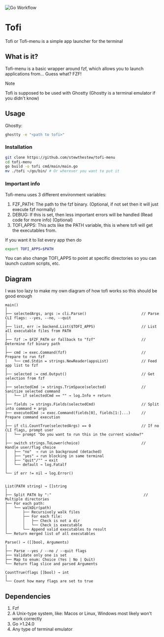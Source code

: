 ![Go Workflow](https://github.com/stewthestew/tofi-menu/actions/workflows/go.yml/badge.svg)
# Tofi
Tofi or Tofi-menu is a simple app launcher for the terminal

## What is it? 
Tofi-menu is a basic wrapper around fzf, which allows you to launch applications from... Guess what? FZF!

> [!NOTE]
> Tofi is supposed to be used with Ghostty (Ghostty is a terminal emulator if you didn't know)

## Usage

Ghostty:
```bash
ghostty -e "<path to tofi>"
```

### Installation

```bash
git clone https://github.com/stewthestew/tofi-menu
cd tofi-menu
go build -o tofi cmd/main/main.go
mv ./tofi ~/go/bin/ # Or wherever you want to put it
```
### Important info
Tofi-menu uses 3 different environment variables:

1. FZF_PATH: The path to the fzf binary. (Optional, if not set then it will just execute fzf normally)
2. DEBUG: If this is set, then less important errors will be handled (Read code for more info) (Optional)
3. TOFI_APPS: This acts like the PATH variable, this is where tofi will get the executables from.

If you want it to list every app then do 
```bash
export TOFI_APPS=$PATH
```

You can also change TOFI_APPS to point at specific directories so you can launch custom scripts, etc.

## Diagram

I was too lazy to make my own diagram of how tofi works so this should be good enough
```text
main()
│
├── selectedArgs, args := cli.Parse()                         // Parse CLI flags: --yes, --no, --quit
│
├── list, err := backend.List($TOFI_APPS)                     // List all executable files from PATH
│
├── fzf := $FZF_PATH or fallback to "fzf"                     // Determine fzf binary path
│
├── cmd := exec.Command(fzf)                                  // Prepare to run fzf
│   └── cmd.Stdin = strings.NewReader(appsList)               // Feed app list to fzf
│
├── selected := cmd.Output()                                  // Get selection from fzf
│
├── selectedCmd := strings.TrimSpace(selected)                // Sanitize selected command
│   └── if selectedCmd == "" → log.Info + return
│
├── fields := strings.Fields(selectedCmd)                     // Split into command + args
├── executedCmd := exec.Command(fields[0], fields[1:]...)     // Prepare command execution
│
├── if cli.CountTrue(selectedArgs) == 0                       // If no CLI flags, prompt user
│   └── prompt "Do you want to run this in the current window?"
│
├── switch strings.ToLower(choice)                            // Handle user/flag choice
│   ├── "no"  → run in background (detached)
│   ├── "yes" → run blocking in same terminal
│   ├── "quit"/"" → exit
│   └── default → log.Fatalf
│
└── if err != nil → log.Error()


List(PATH string) → []string
│
├── Split PATH by ":"                                          // Multiple directories
├── For each path:
│   └── walkDir(path)
│       ├── Recursively walk files
│       ├── For each file:
│       │   ├── Check is not a dir
│       │   └── Check is executable
│       └── Append valid executables to result
└── Return merged list of all executables

Parse() → ([]bool, Arguments)
│
├── Parse --yes / --no / --quit flags
├── Validate only one is set
├── Map to enum: Choice (Yes | No | Quit)
└── Return flag slice and parsed Arguments

CountTrue(flags []bool) → int
│
└── Count how many flags are set to true

```

## Dependencies 
1. Fzf
2. A Unix-type system, like: Macos or Linux, Windows most likely won't work correctly
3. Go >1.24.0
4. Any type of terminal emulator
